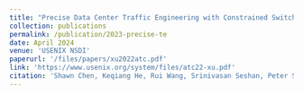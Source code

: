 ```yaml
---
title: "Precise Data Center Traffic Engineering with Constrained Switch Resources"
collection: publications
permalink: /publication/2023-precise-te
date: April 2024
venue: 'USENIX NSDI'
paperurl: '/files/papers/xu2022atc.pdf'
link: 'https://www.usenix.org/system/files/atc22-xu.pdf'
citation: 'Shawn Chen, Keqiang He, Rui Wang, Srinivasan Seshan, Peter Steenkiste'
---
```

